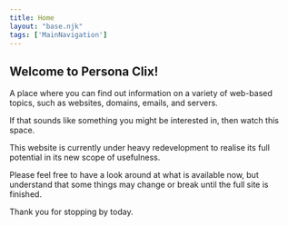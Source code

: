 ```yaml
---
title: Home
layout: "base.njk"
tags: ['MainNavigation']
---
```


## Welcome to Persona Clix!

A place where you can find out information on a variety of web-based topics, such as websites, domains, emails, and servers.

If that sounds like something you might be interested in, then watch this space.

This website is currently under heavy redevelopment to realise its full potential in its new scope of usefulness.

Please feel free to have a look around at what is available now, but understand that some things may change or break until the full site is finished.

Thank you for stopping by today.